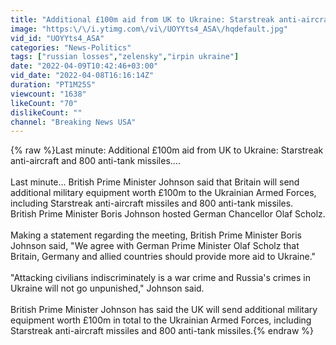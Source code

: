 ```yaml
---
title: "Additional £100m aid from UK to Ukraine: Starstreak anti-aircraft and 800 anti-tank missiles...."
image: "https:\/\/i.ytimg.com\/vi\/UOYYts4_ASA\/hqdefault.jpg"
vid_id: "UOYYts4_ASA"
categories: "News-Politics"
tags: ["russian losses","zelensky","irpin ukraine"]
date: "2022-04-09T10:42:46+03:00"
vid_date: "2022-04-08T16:16:14Z"
duration: "PT1M25S"
viewcount: "1638"
likeCount: "70"
dislikeCount: ""
channel: "Breaking News USA"
---
```

{% raw %}Last minute: Additional £100m aid from UK to Ukraine: Starstreak anti-aircraft and 800 anti-tank missiles....<br /><br />Last minute... British Prime Minister Johnson said that Britain will send additional military equipment worth £100m to the Ukrainian Armed Forces, including Starstreak anti-aircraft missiles and 800 anti-tank missiles.<br />British Prime Minister Boris Johnson hosted German Chancellor Olaf Scholz.<br /><br />Making a statement regarding the meeting, British Prime Minister Boris Johnson said, &quot;We agree with German Prime Minister Olaf Scholz that Britain, Germany and allied countries should provide more aid to Ukraine.&quot;<br /><br />&quot;Attacking civilians indiscriminately is a war crime and Russia's crimes in Ukraine will not go unpunished,&quot; Johnson said.<br /><br />British Prime Minister Johnson has said the UK will send additional military equipment worth £100m in total to the Ukrainian Armed Forces, including Starstreak anti-aircraft missiles and 800 anti-tank missiles.{% endraw %}
